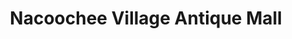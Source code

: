 ---
title: "Nacoochee Village Antique Mall"
url: /helen/nacoochee-village-antique-mall/
shop: antiques
---